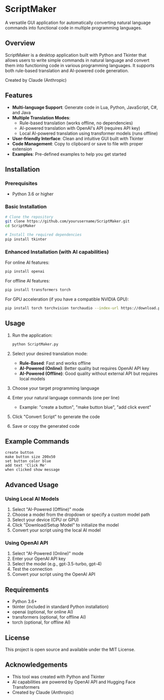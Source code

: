 # ScriptMaker

A versatile GUI application for automatically converting natural language commands into functional code in multiple programming languages.

## Overview

ScriptMaker is a desktop application built with Python and Tkinter that allows users to write simple commands in natural language and convert them into functioning code in various programming languages. It supports both rule-based translation and AI-powered code generation.

Created by Claude (Anthropic)

## Features

- **Multi-language Support**: Generate code in Lua, Python, JavaScript, C#, and Java
- **Multiple Translation Modes**:
  - Rule-based translation (works offline, no dependencies)
  - AI-powered translation with OpenAI's API (requires API key)
  - Local AI-powered translation using transformer models (runs offline)
- **User-friendly Interface**: Clean and intuitive GUI built with Tkinter
- **Code Management**: Copy to clipboard or save to file with proper extension
- **Examples**: Pre-defined examples to help you get started

## Installation

### Prerequisites

- Python 3.6 or higher

### Basic Installation

```bash
# Clone the repository
git clone https://github.com/yourusername/ScriptMaker.git
cd ScriptMaker

# Install the required dependencies
pip install tkinter
```

### Enhanced Installation (with AI capabilities)

For online AI features:
```bash
pip install openai
```

For offline AI features:
```bash
pip install transformers torch
```

For GPU acceleration (if you have a compatible NVIDIA GPU):
```bash
pip install torch torchvision torchaudio --index-url https://download.pytorch.org/whl/cu118
```

## Usage

1. Run the application:
   ```bash
   python ScriptMaker.py
   ```

2. Select your desired translation mode:
   - **Rule-Based**: Fast and works offline
   - **AI-Powered (Online)**: Better quality but requires OpenAI API key
   - **AI-Powered (Offline)**: Good quality without external API but requires local models

3. Choose your target programming language

4. Enter your natural language commands (one per line)
   - Example: "create a button", "make button blue", "add click event"

5. Click "Convert Script" to generate the code

6. Save or copy the generated code

## Example Commands

```
create button
make button size 200x50
set button color blue
add text 'Click Me'
when clicked show message
```

## Advanced Usage

### Using Local AI Models

1. Select "AI-Powered (Offline)" mode
2. Choose a model from the dropdown or specify a custom model path
3. Select your device (CPU or GPU)
4. Click "Download/Setup Model" to initialize the model
5. Convert your script using the local AI model

### Using OpenAI API

1. Select "AI-Powered (Online)" mode
2. Enter your OpenAI API key
3. Select the model (e.g., gpt-3.5-turbo, gpt-4)
4. Test the connection
5. Convert your script using the OpenAI API

## Requirements

- Python 3.6+
- tkinter (included in standard Python installation)
- openai (optional, for online AI)
- transformers (optional, for offline AI)
- torch (optional, for offline AI)

## License

This project is open source and available under the MIT License.

## Acknowledgements

- This tool was created with Python and Tkinter
- AI capabilities are powered by OpenAI API and Hugging Face Transformers
- Created by Claude (Anthropic)

